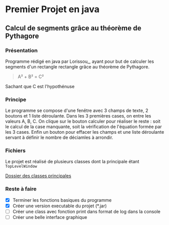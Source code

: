 # Premier Projet en java


## Calcul de segments grâce au théorème de Pythagore


### Présentation

Programme rédigé en java par Lorissou_, ayant pour but de calculer les segments d'un rectangle rectangle grâce au théorème de Pythagore.

> A² + B² = C²

Sachant que C est l'hypothénuse

### Principe

Le programme se compose d'une fenêtre avec 3 champs de texte, 2 boutons et 1 liste déroulante. Dans les 3 premières cases, on entre les valeurs A, B, C. On clique sur le bouton calculer pour réaliser le reste : soit le calcul de la case manquante, soit la vérification de l'équation formée par les 3 cases. Enfin un bouton pour effacer les champs et une liste déroulante servant à définir le nombre de déciamles à arrondir.

### Fichiers

Le projet est réalisé de plusieurs classes dont la principale étant `TopLevelWindow`

[Dossier des classes principales](src/Base/)

### Reste à faire

- [x] Terminer les fonctions basiques du programme
- [x] Créer une version executable du projet (\*.jar)
- [ ] Créer une class avec fonction print dans format de log dans la console
- [ ] Créer une belle interface graphique
